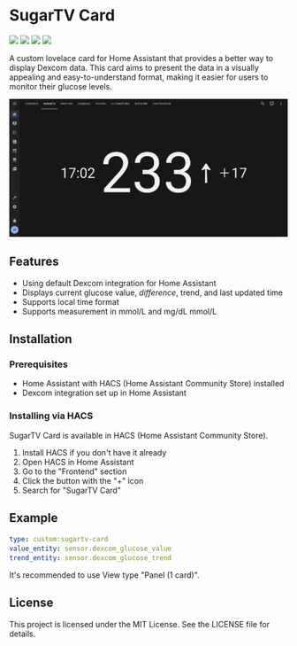 # SugarTV Card

![](https://badgen.net/static/HACS/default)
![](https://badgen.net/github/release/wiltodelta/homeassistant-sugartv-card)
![](https://badgen.net/github/stars/wiltodelta/homeassistant-sugartv-card)
![](https://badgen.net/github/license/wiltodelta/homeassistant-sugartv-card)

A custom lovelace card for Home Assistant that provides a better way to display Dexcom data. This card aims to present the data in a visually appealing and easy-to-understand format, making it easier for users to monitor their glucose levels.

![Screenshot](screenshot.png)

## Features

- Using default Dexcom integration for Home Assistant
- Displays current glucose value, *difference*, trend, and last updated time
- Supports local time format
- Supports measurement in mmol/L and mg/dL mmol/L

## Installation

### Prerequisites

- Home Assistant with HACS (Home Assistant Community Store) installed
- Dexcom integration set up in Home Assistant

### Installing via HACS

SugarTV Card is available in HACS (Home Assistant Community Store).

1. Install HACS if you don't have it already
2. Open HACS in Home Assistant
3. Go to the "Frontend" section
4. Click the button with the "+" icon
5. Search for "SugarTV Card"

## Example

```yaml
type: custom:sugartv-card
value_entity: sensor.dexcom_glucose_value
trend_entity: sensor.dexcom_glucose_trend
```

It's recommended to use View type "Panel (1 card)".

## License

This project is licensed under the MIT License. See the LICENSE file for details.
